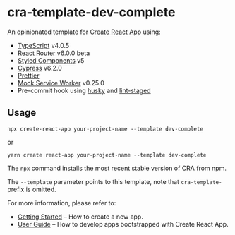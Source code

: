 # cra-template-dev-complete

An opinionated template for [Create React App](https://create-react-app.dev) using:

- [TypeScript](https://www.typescriptlang.org) v4.0.5
- [React Router](https://github.com/ReactTraining/react-router/releases/tag/v6.0.0-beta.0) v6.0.0 beta
- [Styled Components](https://styled-components.com) v5
- [Cypress](https://cypress.io) v6.2.0
- [Prettier](https://prettier.io)
- [Mock Service Worker](https://mswjs.io) v0.25.0
- Pre-commit hook using [husky](https://github.com/typicode/husky) and [lint-staged](https://github.com/okonet/lint-staged)

## Usage

```
npx create-react-app your-project-name --template dev-complete
```

or 

```
yarn create react-app your-project-name --template dev-complete
```

The `npx` command installs the most recent stable version of CRA from npm.

The `--template` parameter points to this template, note that `cra-template-` prefix is omitted.

For more information, please refer to:

- [Getting Started](https://create-react-app.dev/docs/getting-started) – How to create a new app.
- [User Guide](https://create-react-app.dev/) – How to develop apps bootstrapped with Create React App.

